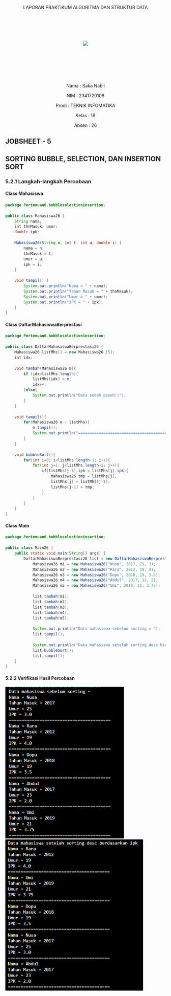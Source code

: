 <p align ="center"> LAPORAN PRAKTIKUM ALGORITMA DAN STRUKTUR DATA </p>
<br><br><br><br>

<p align="center">
   <img src="https://static.wikia.nocookie.net/logopedia/images/8/8a/Politeknik_Negeri_Malang.png/revision/latest?cb=20190922202558" width="30%"> </p>

<br><br><br><br><br>

<p align = "center"> Nama  : Saka Nabil </p>
<p align = "center"> NIM   : 2341720108 </p>
<p align = "center"> Prodi : TEKNIK INFOMATIKA</p>
<p align = "center"> Kelas : 1B </p>
<p align = "center"> Absen : 26 </p>


## JOBSHEET - 5
## SORTING BUBBLE, SELECTION, DAN INSERTION SORT

### 5.2.1 Langkah-langkah Percobaan
#### Class Mahasiswa
``` java
package Pertemuan6.bubbleselectioninsertion;

public class Mahasiswa26 {
    String nama;
    int thnMasuk, umur;
    double ipk;

    Mahasiswa26(String n, int t, int u, double i) {
        nama = n;
        thnMasuk = t;
        umur = u;
        ipk = i;
    }

    void tampil() {
        System.out.println("Nama = " + nama);
        System.out.println("Tahun Masuk = " + thnMasuk);
        System.out.println("Umur = " + umur);
        System.out.println("IPK = " + ipk);
    }
}
```

#### Class DaftarMahasiswaBerprestasi
``` java
package Pertemuan6.bubbleselectioninsertion;

public class DaftarMahasiswaBerprestasi26 {
    Mahasiswa26 listMhs[] = new Mahasiswa26 [5];
    int idx;

    void tambah(Mahasiswa26 m){
        if (idx<listMhs.length){
            listMhs[idx] = m;
            idx++;
        }else{
            System.out.println("Data sudah penuh!!");
        }
    }

    void tampil(){
        for(Mahasiswa26 m : listMhs){
            m.tampil();
            System.out.println("========================================");
        }
    }

    void bubbleSort(){
        for(int i=0; i<listMhs.length-1; i++){
            for(int j=1; j<listMhs.length-i; j++){
                if(listMhs[j-1].ipk < listMhs[j].ipk){
                    Mahasiswa26 tmp = listMhs[j];
                    listMhs[j] = listMhs[j-1];
                    listMhs[j-1] = tmp;
                }
            }
        }
    }    
}
```

#### Class Main
```java
package Pertemuan6.bubbleselectioninsertion;

public class Main26 {
    public static void main(String[] args) {
        DaftarMahasiswaBerprestasi26 list = new DaftarMahasiswaBerprestasi26();
            Mahasiswa26 m1 = new Mahasiswa26("Nusa", 2017, 25, 3);
            Mahasiswa26 m2 = new Mahasiswa26("Rara", 2012, 19, 4);
            Mahasiswa26 m3 = new Mahasiswa26("Dopu", 2018, 19, 3.5);
            Mahasiswa26 m4 = new Mahasiswa26("Abdul", 2017, 23, 2);
            Mahasiswa26 m5 = new Mahasiswa26("Umi", 2019, 21, 3.75);

            list.tambah(m1);
            list.tambah(m2);
            list.tambah(m3);
            list.tambah(m4);
            list.tambah(m5);

            System.out.println("Data mahasiswa sebelum sorting = ");
            list.tampil();

            System.out.println("Data mahasiswa setelah sorting desc berdasarkan ipk");
            list.bubbleSort();
            list.tampil();
    }
}
```

#### 5.2.2 Verifikasi Hasil Percobaan
![alt text](<../screenshots/Screenshot 2024-03-20 115326.png>)
![alt text](<../screenshots/Screenshot 2024-03-20 115450.png>)
